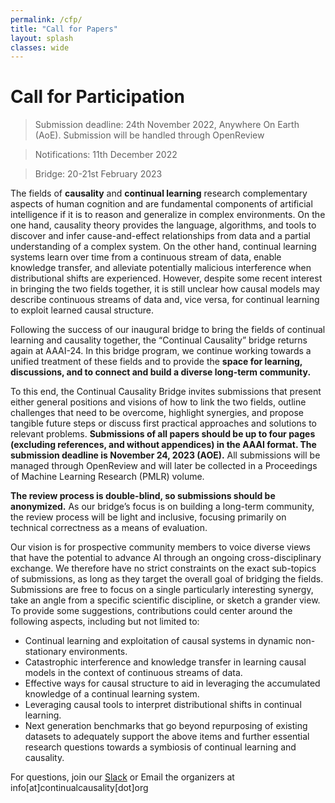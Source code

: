 ```yaml
---
permalink: /cfp/
title: "Call for Papers"
layout: splash
classes: wide 
---
```


# Call for Participation

> Submission deadline: 24th November 2022, Anywhere On Earth (AoE)</s>. Submission will be handled through OpenReview

> Notifications: 11th December 2022

> Bridge: 20-21st February 2023
 
 
The fields of **causality** and **continual learning** research complementary aspects of human cognition and are
fundamental components of artificial intelligence if it is to reason and generalize in complex environments. On
the one hand, causality theory provides the language, algorithms, and tools to discover and infer cause-and-effect
relationships from data and a partial understanding of a complex system. On the other hand, continual learning
systems learn over time from a continuous stream of data, enable knowledge transfer, and alleviate potentially
malicious interference when distributional shifts are experienced. However, despite some recent interest in bringing
the two fields together, it is still unclear how causal models may describe continuous streams of data and, vice versa,
for continual learning to exploit learned causal structure.


Following the success of our inaugural bridge to bring the fields of continual learning and causality together, the
“Continual Causality” bridge returns again at AAAI-24. In this bridge program, we continue working towards a
unified treatment of these fields and to provide the **space for learning, discussions, and to connect and build a
diverse long-term community.**


To this end, the Continual Causality Bridge invites submissions that present either general positions and visions
of how to link the two fields, outline challenges that need to be overcome, highlight synergies, and propose
tangible future steps or discuss first practical approaches and solutions to relevant problems. **Submissions of all
papers should be up to four pages (excluding references, and without appendices) in the AAAI format. The
submission deadline is November 24, 2023 (AOE).** All submissions will be managed through OpenReview and
will later be collected in a Proceedings of Machine Learning Research (PMLR) volume.


**The review process is double-blind, so submissions should be anonymized.** As our bridge’s focus is on building a
long-term community, the review process will be light and inclusive, focusing primarily on technical correctness as
a means of evaluation.


Our vision is for prospective community members to voice diverse views that have the potential to advance AI
through an ongoing cross-disciplinary exchange. We therefore have no strict constraints on the exact sub-topics of
submissions, as long as they target the overall goal of bridging the fields. Submissions are free to focus on a single
particularly interesting synergy, take an angle from a specific scientific discipline, or sketch a grander view. To
provide some suggestions, contributions could center around the following aspects, including but not limited to:

* Continual learning and exploitation of causal systems in dynamic non-stationary environments.
* Catastrophic interference and knowledge transfer in learning causal models in the context of continuous streams of data.
* Effective ways for causal structure to aid in leveraging the accumulated knowledge of a continual learning system.
* Leveraging causal tools to interpret distributional shifts in continual learning.
* Next generation benchmarks that go beyond repurposing of existing datasets to adequately support the above items and further essential research questions towards a symbiosis of continual learning and causality.

For questions, join our [Slack](https://join.slack.com/t/continualcausality/shared_invite/zt-1fwahodl3-7Z8xe_lzxj33qEbTs558kg) or Email the organizers at info[at]continualcausality[dot]org
 






